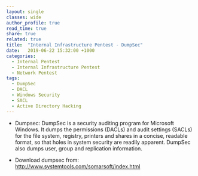```yaml
---
layout: single
classes: wide
author_profile: true
read_time: true
share: true
related: true
title:  "Internal Infrastructure Pentest - DumpSec"
date:   2019-06-22 15:32:00 +1000
categories:
  - Internal Pentest
  - Internal Infrastructure Pentest
  - Network Pentest
tags:
  - DumpSec
  - DACL
  - Windows Security
  - SACL
  - Active Directory Hacking
---
```


- Dumpsec: DumpSec is a security auditing program for Microsoft Windows. It dumps the permissions (DACLs) and audit settings (SACLs) for the file system, registry, printers and shares in a concise, readable format, so that holes in system security are readily apparent. DumpSec also dumps user, group and replication information. 

- Download dumpsec from: http://www.systemtools.com/somarsoft/index.html
 
